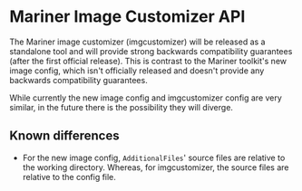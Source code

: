 # Mariner Image Customizer API

The Mariner image customizer (imgcustomizer) will be released as a standalone tool and
will provide strong backwards compatibility guarantees (after the first official
release).
This is contrast to the Mariner toolkit's new image config, which isn't officially
released and doesn't provide any backwards compatibility guarantees.

While currently the new image config and imgcustomizer config are very similar, in the
future there is the possibility they will diverge.

## Known differences

- For the new image config, `AdditionalFiles`' source files are relative to the working
  directory.
  Whereas, for imgcustomizer, the source files are relative to the config file.
